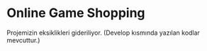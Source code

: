 # Online Game Shopping 
Projemizin eksiklikleri gideriliyor.
(Develop kısmında yazılan kodlar mevcuttur.)
